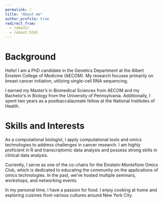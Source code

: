 ```yaml
---
permalink: /
title: "About me"
author_profile: true
redirect_from: 
  - /about/
  - /about.html
---
```


**Background**
======
Hello! I am a PhD candidate in the Genetics Department at the Albert Einstein College of Medicine (AECOM). My research focuses primarily on breast cancer initiation, utilizing single-cell RNA sequencing.

I earned my Master’s in Biomedical Sciences from AECOM and my Bachelor’s in Biology from the University of Pennsylvania. Additionally, I spent two years as a postbaccalaureate fellow at the National Institutes of Health.

**Skills and Interests**
======
As a computational biologist, I apply computational tools and omics technologies to address challenges in cancer research. I am highly proficient in R and transcriptomic data analysis and possess strong skills in clinical data analysis.

Currently, I serve as one of the co-chairs for the Einstein-Montefiore Omics Club, which is dedicated to educating the community on the applications of omics technologies. In the past, we’ve hosted multiple seminars, workshops, and networking events.

In my personal time, I have a passion for food. I enjoy cooking at home and exploring cuisines from various cultures around New York City.
